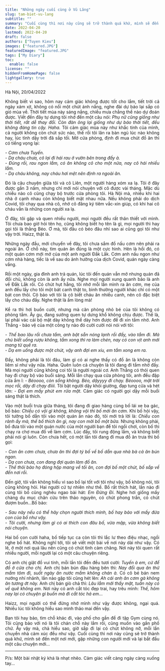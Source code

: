 ```yaml
---
title: "Những ngày cuối cùng ở Vũ Lăng"
slug: tam-biet-vu-lang
subtitle: ""
summary: "Cuối cùng thì nơi này cũng sẽ trở thành quá khứ, mình sẽ đến một nơi mới, gặp những con người mới và lại bắt đầu một cuộc sống mới."
date: 2022-04-20
lastmod: 2022-04-20
draft: false
authors: ["Tuyen Kieu"]
images: ["featured.JPG"]
featuredImage: "featured.JPG"
tags: ["My Diary"]
toc:
  enable: false
license: ""
hiddenFromHomePage: false
lightgallery: true
---
```


<p style = "text-align: justify">Hà Nội, 20/04/2022</p>

<p style = "text-align: justify">Không biết vì sao, hôm nay cảm giác không được tốt cho lắm, tiết trời cả ngày xám xịt, không có nổi một chút ánh nắng, nghe đài dự báo lại sắp có gió mùa về. Thời tiết mùa này sáng nắng, chiều mưa chẳng thể nào dự đoán được. Viết đến đây tự dưng tôi nhớ đến một câu nói: <i>Phụ nữ cũng giống như thời tiết, rất dễ thay đổi. Còn đàn ông lại giống như dự báo thời tiết, đều không đáng tin cậy. Haha.</i> Tôi cảm giác mùa này như khắc tinh của mình, cả người không còn chút sức nào, thế rồi tôi lăn ra bàn ngủ lúc nào không hay, lúc tỉnh dậy trời đã sắp tối. Mở cửa phòng, định đi mua chút đồ ăn thì có tiếng vọng lại:</p>

<p style = "text-align: justify"><i>- Cơm chưa Tuyến.<br>- Dạ cháu chưa, cô lại đi hái rau ở vườn bên trong đấy à.<br>- Đúng rồi, rau ngon lắm, có ăn không cô cho một nửa, nay cô hái nhiều lắm.<br>- Dạ cháu không, nay cháu hơi mệt nên định ra ngoài ăn.</i></p>

<p style = "text-align: justify">Đó là câu chuyện giữa tôi và cô Liên, một người hàng xóm xa lạ. Tôi ở đây được gần 3 năm, nhưng chỉ mới nói chuyện với cô được vài tháng. Mặc dù chiều nào cô cũng chạy bộ trước cửa phòng tôi. Hà Nội mà, nhiều khi hai nhà ở cạnh nhau còn không biết mặt nhau nữa. Nếu không phải do dịch Covid, tôi chạy qua nhà cô, nhờ cô đăng ký tiêm vắc-xin giúp, có khi hai cô cháu vẫn là những con người xa lạ.</p>

<p style = "text-align: justify">Ở đây, tôi gặp và quen nhiều người, mọi người đều rất thân thiết với mình. Tôi chưa bao giờ hỏi tên họ, cũng không biết họ tên là gì, mọi người thì hay gọi tôi là thằng Béo. Ơ mà, tôi đâu có béo đâu nhỉ sao ai cũng gọi tôi như vậy trời. Haizz, thật là.</p>

<p style = "text-align: justify">Những ngày đầu, mới chuyển về đây, tôi chưa sắm đồ nấu cơm nên phải ra ngoài ăn. Ở chỗ này, tìm quán ăn đúng là một cực hình. Hên là hồi đó, có một quán cơm mới mở của một anh người Đắk Lắk. Cơm anh nấu ngon như cơm nhà hàng, tiếc là về sau do ảnh hưởng của dịch Covid, quán ngày càng vắng.</p>

<p style = "text-align: justify">Rồi một ngày, gia đình anh trả quán, lúc tôi đến quán vẫn mở nhưng quán đã đổi chủ, không còn là anh ấy nữa. Nghe mọi người xung quanh bảo là anh về Đắk Lắk rồi. Có chút hụt hẫng, tôi nhớ mỗi lần mình ra ăn cơm, mẹ của anh đều lấy cho tôi một bát canh thật to, bình thường người khác chỉ có một bát con thôi. Cô bảo với tôi là cô biết cháu ăn nhiều canh, nên cô đặc biệt lấy cho cháu đấy. Nghe thật là ấm lòng mà!</p>

<p style = "text-align: justify">Kể ra thì hơi buồn cười, nhưng mà căn phòng nhỏ bé của tôi không có phòng tắm. Ây gu, đang sướng quen tự dưng khổ không chịu được. Thế là, lại phải vác cái bộ mặt dày không thể dày hơn được để đi xin tắm nhờ. Anh Thắng - bảo vệ của một công ty nào đó cười cười nói nói với tôi:</p>

<p style = "text-align: justify"><i> - Thế bao lâu rồi chưa tắm, anh bật sẵn nóng lạnh rồi đấy, vào tắm đi. Mà chú biết uống rượu không, tắm xong thì ra làm chén, nay có con vịt anh mới mang từ quê ra.</i></br><i>- Dạ em uống được một chút, vậy anh đợi em xíu, em tắm xong em ra.</i></p>

<p style = "text-align: justify">Đấy, không phải là tôi đâu, làm gì có ai nghe thấy có đồ ăn là không còn liêm sỉ như vậy nữa. Haha. Quên luôn cả chuyện là tôi đang đi tắm nhờ đấy. Mà mọi người cũng không coi tôi là người ngoài cơ. Anh Thắng có thói quen hay đi chạy bộ vào buổi sáng. Mỗi lần chạy qua cửa phòng tôi, anh đều đập cửa ầm ĩ: <i>- Béoooo, còn sống không. Béo, dậyyyy đi chạy. Béoooo, mặt trời mọc rồi, dậy đi chạy điiii.</i> Tôi bật người dậy khỏi giường, đạp tung cửa và hét lớn: <i>- Đợi em mấy phút em rửa mặt.</i> Cảm giác có người gọi dậy mỗi buổi sáng thật là thích.</p>

<p style = "text-align: justify">Vào một buổi trưa giữa tháng, tôi đang đi giao hàng cùng bố lái xe ba gác, bố bảo: <i>Chiều có vội gì không, không vội thì bố mời ăn cơm.</i> Khi bố hỏi vậy, tôi tưởng bố dẫn tôi vào một quán ăn nào đó, tôi mới trả lời là: <i>Chiều con rảnh ấy mà, thế bố thích ăn gì, nay con mời bố một bữa.</i> Nhưng không phải, bố đưa tôi vào một quán nước của một người bạn để tôi ngồi chơi, còn bố thì chạy ra chợ mua đồ về làm cơm. Lúc đấy, tôi rung động lắm, và không biết phải nói gì luôn. Còn chưa hết, có một lần tôi đang đi mua đồ ăn trưa thì bố gọi:</p>

<p style = "text-align: justify"><i>- Con ăn cơm chưa, chưa ăn thì đợi tý bố về bố dẫn qua nhà bà cả ăn bún ngan. </br> - Dạ con chưa, con đang đợi quán làm đồ ăn. </br>- Thế thôi bảo họ đóng hộp mang về tối ăn, con đợi bố một chút, bố sắp về đến nơi rồi.</i> </p>

<p style = "text-align: justify">Đến giờ, tôi vẫn không hiểu vì sao bố lại tốt với tôi như vậy, bố không nói, tôi cũng không hỏi. Hai người cứ tự nhiên như thế. Bố rất thích hát, lần nào đi cùng tôi bố cũng nghêu ngao bài hát: <i>Em Đừng Đi</i>. Nghe hơi giống mấy chàng du mục chăn cừu trên thảo nguyên, có chút phong trần, có chút đượm buồn...Bố bảo:</p>

<p style = "text-align: justify"><i>- Sau này nếu có thể hãy chọn người thích mình, bố hay bảo với mấy đứa con của bố như vậy.</br>- Tôi cười, nhưng làm gì có ai thích con đâu bố, vừa mập, vừa không biết nói chuyện.</i></p>

<p style = "text-align: justify">Hai bố con cười haha, bố tiếp tục ca còn tôi thì lắc lư theo điệu nhạc, ngồi nghe bố hát. Không nghĩ tới, tôi sẽ viết một bài về nơi này dài như vậy. Có lẽ, ở một nơi quá lâu nên cũng có chút tình cảm chăng. Nơi này tôi quen rất nhiều người, mỗi người lại có một câu chuyện riêng.</p>

<p style = "text-align: justify">Có anh chị giặt đồ vui tính, mỗi lần tôi đến đều tươi cười: <i>Tuyến à em, cứ để đồ ở cửa cho chị.</i> Anh chị bán bún đậu hàng bên thì: <i>Nay đổi qua ăn thử mắm tôm đi, suốt ngày ăn nước mắm không chán à.</i> Có cô bé bán nem nướng nhí nhảnh, lần nào gặp tôi cũng hét lên: <i>Ah cái anh ăn cơm gà không ăn tương ớt này.</i> Anh chị bán giò chả thì:<i> Lâu lắm mới thấy mặt, tuần này có về quê không em.</i> Nơi này có anh cắt tóc đẹp trai, hay trêu mình:<i> Thế, hôm nay lại có chuyện gì buồn mà đi cắt tóc hả em</i>...</p>

<p style = "text-align: justify">Haizz, mọi người có thể đừng nhớ mình như vậy được không, ngại quá. Nhiều lúc tôi không hiểu sao mình thảo mai đến vậy.</p>

<p style = "text-align: justify">Bạn tôi hay bảo, tìm chỗ khác đi, vào phố cho gần để đi tập Gym cùng nó. Tôi cũng bảo với nó là tôi chán chỗ này lắm rồi, cũng muốn vào gần phố chứ. Ấy vậy mà, chả hiểu sao, giờ sắp đi lại có chút không nỡ, mỗi lần chuyển nhà cảm xúc đều như vậy. Cuối cùng thì nơi này cũng sẽ trở thành quá khứ, mình sẽ đến một nơi mới, gặp những con người mới và lại bắt đầu một câu chuyện mới...</p>

---

<p style = "text-align: justify">P/s: Một bài nhật ký khá là nhạt nhẽo. Cảm giác viết càng ngày càng xuống tay...</p>

